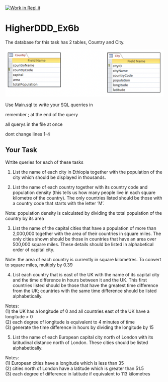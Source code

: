 [![Work in Repl.it](https://classroom.github.com/assets/work-in-replit-14baed9a392b3a25080506f3b7b6d57f295ec2978f6f33ec97e36a161684cbe9.svg)](https://classroom.github.com/online_ide?assignment_repo_id=4201364&assignment_repo_type=AssignmentRepo)
# HigherDDD_Ex6b

The database for this task has 2 tables, Country and City. 

![databaseTables](/Ex5b_tables.png)

Use Main.sql to write your SQL querries in

remember ; at the end of the query

all querys in the file at once

dont change lines 1-4

## Your Task

Wrtite queries for each of these tasks

1.	List the name of each city in Ethiopia together with the population of the city which should be displayed in thousands.

2.	List the name of each country together with its country code and population density (this tells us how many people live in each square kilometre of the country). The only countries listed should be those with a country code that starts with the letter ‘M’.

Note:	population density is calculated by dividing the total population of the country by its area

3.	List the name of the capital cities that have a population of more than 2,000,000 together with the area of their countries in square miles. The only cities shown should be those in countries that have an area over 500,000 square miles. These details should be listed in alphabetical order of capital city.

Note:	the area of each country is currently in square kilometres. To convert to square miles, multiply by 0.39
	
4.	List each country that is east of the UK with the name of its capital city and the time difference in hours between it and the UK. This first countries listed should be those that have the greatest time difference from the UK; countries with the same time difference should be listed alphabetically.

Notes:	\
  (1) the UK has a longitude of 0 and all countries east of the UK have a longitude > 0\
	(2) each degree of longitude is equivalent to 4 minutes of time\
	(3) generate the time difference in hours by dividing the longitude by 15

5.	List the name of each European capital city north of London with its latitudinal distance north of London. These cities should be listed alphabetically.

Notes:	\
  (1) European cities have a longitude which is less than 35\
	(2) cities north of London have a latitude which is greater than 51.5\
	(3) each degree of difference in latitude if equivalent to 113 kilometres

